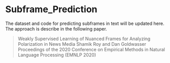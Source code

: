 # Subframe_Prediction

The dataset and code for predicting subframes in text will be updated here. The approach is describe in the following paper. 

> Weakly Supervised Learning of Nuanced Frames for Analyzing Polarization in News Media
> Shamik Roy and Dan Goldwasser
> Proceedings of the 2020 Conference on Empirical Methods in Natural Language Processing (EMNLP 2020)
